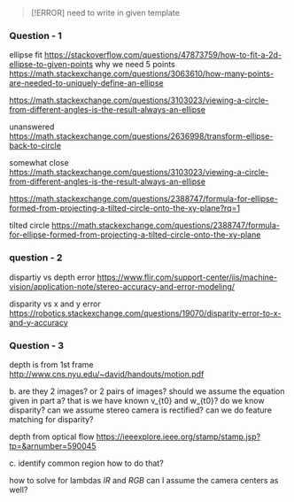 >[!ERROR]
>need to write in given template

### Question - 1

ellipse fit 
https://stackoverflow.com/questions/47873759/how-to-fit-a-2d-ellipse-to-given-points
why we need 5 points 
https://math.stackexchange.com/questions/3063610/how-many-points-are-needed-to-uniquely-define-an-ellipse


https://math.stackexchange.com/questions/3103023/viewing-a-circle-from-different-angles-is-the-result-always-an-ellipse

unanswered
https://math.stackexchange.com/questions/2636998/transform-ellipse-back-to-circle


somewhat close 
https://math.stackexchange.com/questions/3103023/viewing-a-circle-from-different-angles-is-the-result-always-an-ellipse

https://math.stackexchange.com/questions/2388747/formula-for-ellipse-formed-from-projecting-a-tilted-circle-onto-the-xy-plane?rq=1


tilted circle
https://math.stackexchange.com/questions/2388747/formula-for-ellipse-formed-from-projecting-a-tilted-circle-onto-the-xy-plane

### question - 2
dispartiy vs depth error
https://www.flir.com/support-center/iis/machine-vision/application-note/stereo-accuracy-and-error-modeling/

disparity vs x and y error 
https://robotics.stackexchange.com/questions/19070/disparity-error-to-x-and-y-accuracy
### Question - 3
depth is from 1st frame
http://www.cns.nyu.edu/~david/handouts/motion.pdf

b. 
are they 2 images? or 2 pairs of images? 
should we assume the equation given in part a? 
that is we have known v_{t0} and w_{t0}?
do we know disparity? 
can we assume stereo camera is rectified? 
can we do feature matching for disparity?

depth from optical flow 
https://ieeexplore.ieee.org/stamp/stamp.jsp?tp=&arnumber=590045

c. 
identify common region
how to do that? 

how to solve for lambdas $IR$ and $RGB$ 
can I assume the camera centers as well? 

